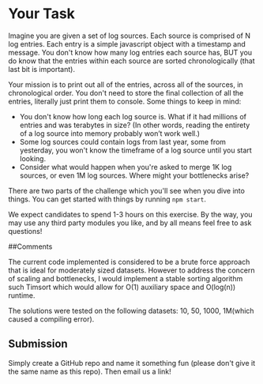 # Your Task

Imagine you are given a set of log sources.  Each source is comprised of N log entries.  Each entry is a simple javascript object with a timestamp and message.  You don't know how many log entries each source has, BUT you do know that the entries within each source are sorted chronologically (that last bit is important).

Your mission is to print out all of the entries, across all of the sources, in chronological order.  You don't need to store the final collection of all the entries, literally just print them to console.  Some things to keep in mind:

* You don't know how long each log source is.  What if it had millions of entries and was terabytes in size?  (In other words, reading the entirety of a log source into memory probably won’t work well.)
* Some log sources could contain logs from last year, some from yesterday, you won't know the timeframe of a log source until you start looking.
* Consider what would happen when you're asked to merge 1K log sources, or even 1M log sources.  Where might your bottlenecks arise?

There are two parts of the challenge which you'll see when you dive into things.  You can get started with things by running `npm start`.

We expect candidates to spend 1-3 hours on this exercise.  By the way, you may use any third party modules you like, and by all means feel free to ask questions!

##Comments

The current code implemented is considered to be a brute force approach that is ideal for moderately sized datasets. However to address the concern of scaling and bottlenecks, I would implement a stable sorting algorithm such Timsort which would allow for O(1) auxiliary space and O(log(n)) runtime.

The solutions were tested on the following datasets: 10, 50, 1000, 1M(which caused a compiling error).

## Submission

Simply create a GitHub repo and name it something fun (please don't give it the same name as this repo).  Then email us a link!
